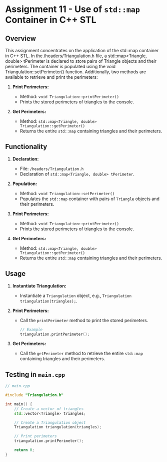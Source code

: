 # Assignment 11 - Use of `std::map` Container in C++ STL

## Overview

This assignment concentrates on the application of the std::map container in C++ STL. In the /headers/Triangulation.h file, a std::map<Triangle, double> tPerimeter is declared to store pairs of Triangle objects and their perimeters. The container is populated using the void Triangulation::setPerimeter() function. Additionally, two methods are available to retrieve and print the perimeters:
1. **Print Perimeters:**
   - Method: `void Triangulation::printPerimeter()`
   - Prints the stored perimeters of triangles to the console.

2. **Get Perimeters:**
   - Method: `std::map<Triangle, double> Triangulation::getPerimeter()`
   - Returns the entire `std::map` containing triangles and their perimeters.

## Functionality

1. **Declaration:**
   - File: `/headers/Triangulation.h`
   - Declaration of `std::map<Triangle, double> tPerimeter`.

2. **Population:**
   - Method: `void Triangulation::setPerimeter()`
   - Populates the `std::map` container with pairs of `Triangle` objects and their perimeters.

3. **Print Perimeters:**
   - Method: `void Triangulation::printPerimeter()`
   - Prints the stored perimeters of triangles to the console.

4. **Get Perimeters:**
   - Method: `std::map<Triangle, double> Triangulation::getPerimeter()`
   - Returns the entire `std::map` containing triangles and their perimeters.

## Usage

1. **Instantiate Triangulation:**
   - Instantiate a `Triangulation` object, e.g., `Triangulation triangulation(triangles);`.

2. **Print Perimeters:**
   - Call the `printPerimeter` method to print the stored perimeters.
     ```cpp
     // Example
     triangulation.printPerimeter();
     ```

3. **Get Perimeters:**
   - Call the `getPerimeter` method to retrieve the entire `std::map` containing triangles and their perimeters.
## Testing in `main.cpp`

```cpp
// main.cpp

#include "Triangulation.h"

int main() {
    // Create a vector of triangles
    std::vector<Triangle> triangles;

    // Create a Triangulation object
    Triangulation triangulation(triangles);

    // Print perimeters
    triangulation.printPerimeter();

    return 0;
}
